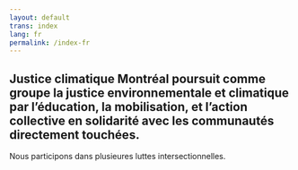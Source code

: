 ```yaml
---
layout: default
trans: index
lang: fr
permalink: /index-fr
---
```

## Justice climatique Montréal poursuit comme groupe la justice environnementale et climatique par l’éducation, la mobilisation, et l’action collective en solidarité avec les communautés directement touchées.

Nous participons dans plusieures luttes intersectionnelles.
